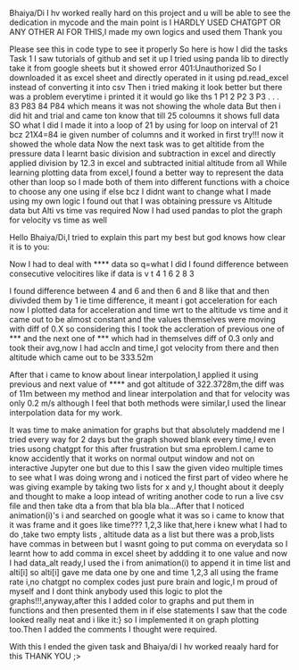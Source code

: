 Bhaiya/Di I hv worked really hard on this project and u will be able to see the dedication in mycode and the main point is I HARDLY USED CHATGPT OR ANY OTHER AI FOR THIS,I made my own logics and used them 
Thank you

Please see this in code type to see it properly
So here is how I did the tasks
Task 1
I saw tutorials of github and set it up
I tried using panda lib to directly take it from google sheets but it showed error 401:Unauthorized
So I downloaded it as excel sheet and directly operated in it using pd.read_excel instead of converting it into csv
Then i tried making it look better but there was a problem everytime i printed it it would go like ths
1 P1
2 P2
3 P3
.
.
.
83 P83
84 P84
which means it was not showing the whole data
But then i did hit and trial and came ton know that till 25 coloumns it shows full data
SO what I did I made it into a loop of 21 by using for loop on interval of 21 bcz 21X4=84 ie given number of columns and it worked in first try!!!
now it showed the whole data
Now the next task was to get altitide from the pressure data 
I learnt basic division and subtraction in excel and directly applied division by 12.3 in excel and subtracted initial altitude from all
While learning plotting data from excel,I found a better way to represent the data other than loop so I made both of them into different functions with a choice to choose any one using if else bcz I didnt want to change what I made using my own logic
I found out that I was obtaining pressure vs Altitude data but Alti vs time vas required
Now I had used pandas to plot the graph for velocity vs time as well

Hello Bhaiya/Di,I tried to explain this part my best but god knows how clear it is to you:

Now I had to deal with **** data so q=what I did I found difference between consecutive velocitires like if data is
v    t
4    1
6    2
8    3

I found difference between 4 and 6 and then 6 and 8 like that and then divivded them by 1 ie time difference,
it meant i got acceleration for each now I plotted data for acceleration and time wrt to the altitude vs time and
it came out to be almost constant and the values themselves were moving with diff of 0.X so considering this
I took the accleration of previous one of *** and the next one of *** which had in themselves diff of 0.3
only and took their avg,now I had accln and time,I got velocity from there and then altitude which came out to 
be 333.52m

After that i came to know about linear interpolation,I applied it using previous and next value of **** and got altitude of 322.3728m,the diff was of 11m between my method and linear interpolation and that for velocity was only 0.2 m/s although I feel that both methods were similar,I used the linear interpolation data for my work.

It was time to make animation for graphs but that absolutely maddend me I tried every way for 2 days but the graph showed blank every time,I even tries usong chatgpt for this after frustration but sma eproblem.I came to know accidently that it works on normal output window and not on interactive Jupyter one but due to this I saw the given video multiple times to see what I was doing wrong and i noticed the first part of video where he was giving example by taking two lists for x and y,I thought about it deeply and thought to make a loop intead of writing another code to run a live csv file and then take dta a from that bla bla bla...After that I noticed animation(i)'s i and searched on google what it was so i came to know that it was frame and it goes like time??? 1,2,3 like that,here i knew what I had to do ,take two empty lists , altitude data as a  list but there was a prob,lists have commas in between but I wasnt going to put comma on everydata so I learnt how to add comma in excel sheet by addding it to one value and now I had data_alt ready,I used the i from animation(i) to append it in time list and 
alti[i] so alti[i] gave me data one by one and time 1,2,3 all using the frame rate i,no chatgpt no complex codes just pure brain and logic,I m proud of myself and I dont think anybody used this logic to plot the graphs!!!,anyway,after this I added color to graphs and put them in functions and then presented them in if else statements
I saw that the code looked really neat and i like it:} so I implemented it on graph plotting too.Then I added the comments I thought were required.

With this I ended the given task and Bhaiya/di I hv worked reaaly hard for this
THANK YOU ;>


